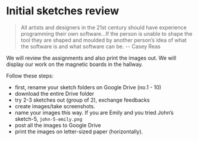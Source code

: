 # Initial sketches review

> All artists and designers in the 21st century should have experience programming their own software…If the person is unable to shape the tool they are shaped and moulded by another person’s idea of what the software is and what software can be. -- Casey Reas

We will review the assignments and also print the images out. We will display our work on the magnetic boards in the hallway.

Follow these steps:
- first, rename your sketch folders on Google Drive (no.1 - 10)
- download the entire Drive folder
- try 2-3 sketches out (group of 2), exchange feedbacks
- create images/take screenshots. 
- name your images this way. If you are Emily and you tried John’s sketch-5,
    `john-5-emily.png`
- post all the images to Google Drive
- print the images on letter-sized paper (horizontally).
